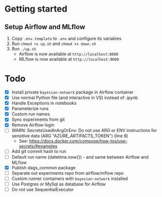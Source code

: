 # Getting started

## Setup Airflow and MLflow

1. Copy `.env.template` to `.env` and configure its variables
2. Run `chmod +x up.sh` and `chmod +x down.sh`
3. Run `./up.sh`
   - Airflow is now available at `http://localhost:8080`
   - MLflow is now available at `http://localhost:9000`

# Todo

- [x] Install private `bayesian-network` package in Airflow container
- [x] Use normal Python file (and interactive in VS) instead of .ipynb
- [x] Handle Exceptions in notebooks
- [x] Parameterize runs
- [x] Custom run names
- [x] Sync experiments from git
- [x] Remove Airflow login
- [ ] WARN: SecretsUsedInArgOrEnv: Do not use ARG or ENV instructions for sensitive data (ARG "AZURE_ARTIFACTS_TOKEN") (line 8) 
  - See: https://docs.docker.com/compose/how-tos/use-secrets/#examples
- [ ] Add git commit hash to run
- [ ] Default run name {datetime.now{}) - and same between Airflow and MLflow
- [x] Publish dags_common package
- [ ] Separate out experiments repo from airflow/mflow repo
- [ ] Custom runner containers with `bayesian-network` installed
- [ ] Use Postgres or MySql as database for Airflow
- [ ] Do not use SequentialExecutor
